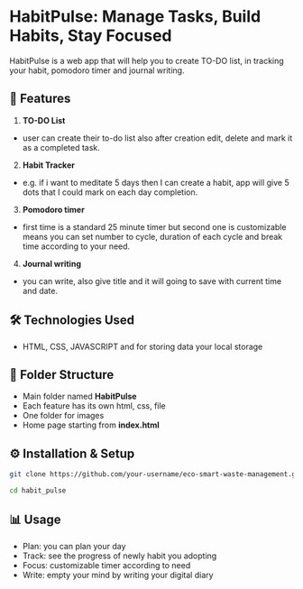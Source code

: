 
# HabitPulse: Manage Tasks, Build Habits, Stay Focused

HabitPulse is a web app that will help you to create TO-DO list, in tracking your habit, pomodoro timer and journal writing.




## 🚀 Features

1. __TO-DO List__
- user can create their to-do list also after creation edit, delete and mark it as a completed task.
2. __Habit Tracker__
- e.g. if i want to meditate 5 days then I can create a habit, app will give 5 dots that I could mark on each day completion.
3. __Pomodoro timer__
- first time is a standard 25 minute timer but second one is customizable means you can set number to cycle, duration of each cycle and break time according to your need.
4. __Journal writing__
- you can write, also give title and it will going to save with current time and date.

## 🛠️ Technologies Used
- HTML, CSS, JAVASCRIPT and for storing data your local storage



## 📂 Folder Structure

* Main folder named **HabitPulse**
* Each feature has its own html, css, file
* One folder for images
* Home page starting from **index.html**

## ⚙️ Installation & Setup

```bash
git clone https://github.com/your-username/eco-smart-waste-management.git

```


```bash
cd habit_pulse

```
## 📊 Usage
* Plan: you can plan your day
* Track: see the progress of newly habit you adopting
* Focus: customizable timer according to need
* Write: empty your mind by writing your digital diary
